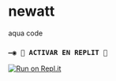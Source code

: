 # newatt
aqua code
### `—◉ 🌌 ACTIVAR EN REPLIT 🌌`

[![Run on Repl.it](https://repl.it/badge/github/MagoInterior/newatt)](https://repl.it/github/MagoInterior/newatt)
